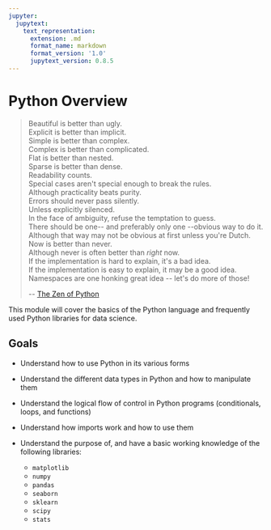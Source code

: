 ```yaml
---
jupyter:
  jupytext:
    text_representation:
      extension: .md
      format_name: markdown
      format_version: '1.0'
      jupytext_version: 0.8.5
---
```


# Python Overview

> Beautiful is better than ugly.<br />
> Explicit is better than implicit.<br />
> Simple is better than complex.<br />
> Complex is better than complicated.<br />
> Flat is better than nested.<br />
> Sparse is better than dense.<br />
> Readability counts.<br />
> Special cases aren't special enough to break the rules.<br />
> Although practicality beats purity.<br />
> Errors should never pass silently.<br />
> Unless explicitly silenced.<br />
> In the face of ambiguity, refuse the temptation to guess.<br />
> There should be one-- and preferably only one --obvious way to do it.<br />
> Although that way may not be obvious at first unless you're Dutch.<br />
> Now is better than never.<br />
> Although never is often better than *right* now.<br />
> If the implementation is hard to explain, it's a bad idea.<br />
> If the implementation is easy to explain, it may be a good idea.<br />
> Namespaces are one honking great idea -- let's do more of those!<br />
>
> -- [The Zen of Python](https://www.python.org/dev/peps/pep-0020/)

This module will cover the basics of the Python language and frequently used Python libraries for data science.

## Goals

- Understand how to use Python in its various forms
- Understand the different data types in Python and how to manipulate them
- Understand the logical flow of control in Python programs (conditionals, loops, and functions)
- Understand how imports work and how to use them

- Understand the purpose of, and have a basic working knowledge of the following libraries:

    - `matplotlib`
    - `numpy`
    - `pandas`
    - `seaborn`
    - `sklearn`
    - `scipy`
    - `stats`
